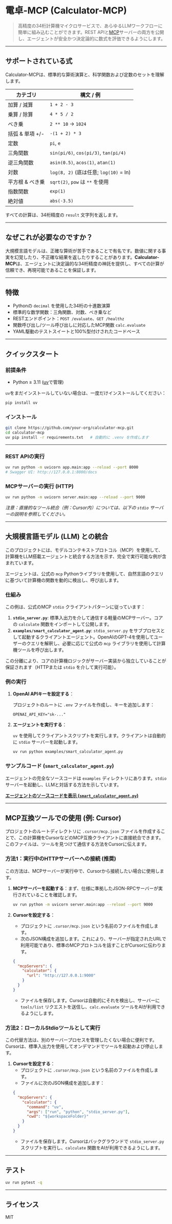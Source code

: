 # 電卓-MCP (Calculator-MCP)

> 高精度の34桁計算機マイクロサービスで、あらゆるLLMワークフローに簡単に組み込むことができます。REST APIと[MCP](https://github.com/cascade-ai/mcp)サーバーの両方を公開し、エージェントが安全かつ決定論的に数式を評価できるようにします。

---
## サポートされている式

Calculator-MCPは、標準的な算術演算と、科学関数および定数のセットを理解します。

| カテゴリ | 構文 / 例 |
|----------|-----------------|
| 加算 / 減算 | `1 + 2 - 3` |
| 乗算 / 除算 | `4 * 5 / 2` |
| べき乗 | `2 ** 10` → `1024` |
| 括弧 & 単項 +/- | `-(1 + 2) * 3` |
| 定数 | `pi`, `e` |
| 三角関数 | `sin(pi/6)`, `cos(pi/3)`, `tan(pi/4)` |
| 逆三角関数 | `asin(0.5)`, `acos(1)`, `atan(1)` |
| 対数 | `log(8, 2)` (底は任意; `log(10)` = ln) |
| 平方根 & べき乗 | `sqrt(2)`, `pow` は `**` を使用 |
| 指数関数 | `exp(1)` |
| 絶対値 | `abs(-3.5)` |

すべての計算は、34桁精度の `result` 文字列を返します。

---
## なぜこれが必要なのですか？

大規模言語モデルは、正確な算術が苦手であることで有名です。数値に関する事実を幻覚したり、不正確な結果を返したりすることがあります。**Calculator-MCP**は、エージェントに決定論的な34桁精度の神託を提供し、すべての計算が信頼でき、再現可能であることを保証します。

---
## 特徴
- Pythonの `decimal` を使用した34桁の十進数演算
- 標準的な数学関数：三角関数、対数、べき乗など
- RESTエンドポイント：`POST /evaluate`、`GET /healthz`
- 関数呼び出し/ツール呼び出しに対応したMCP関数 `calc.evaluate`
- YAML駆動のテストスイートと100%型付けされたコードベース

---
## クイックスタート

### 前提条件
* Python ≥ 3.11 ([uv](https://github.com/astral-sh/uv)で管理)

`uv`をまだインストールしていない場合は、一度だけインストールしてください：
```bash
pip install uv
```

### インストール
```bash
git clone https://github.com/your-org/calculator-mcp.git
cd calculator-mcp
uv pip install -r requirements.txt   # 自動的に .venv を作成します
```

---
### REST APIの実行
```bash
uv run python -m uvicorn app.main:app --reload --port 8000
# Swagger UI: http://127.0.0.1:8000/docs
```

### MCPサーバーの実行 (HTTP)
```bash
uv run python -m uvicorn server.main:app --reload --port 9000
```
*注意：直接的なツール統合（例：Cursor内）については、以下の `stdio` サーバーの説明を参照してください。*

---
## 大規模言語モデル (LLM) との統合

このプロジェクトには、モデルコンテキストプロトコル（MCP）を使用して、計算機をLLM搭載エージェントと統合する方法を示す、完全で実行可能な例が含まれています。

エージェントは、公式の `mcp` Pythonライブラリを使用して、自然言語のクエリに基づいて計算機の関数を動的に検出し、呼び出します。

### 仕組み

この例は、公式のMCP `stdio` クライアントパターンに従っています：

1.  **`stdio_server.py`**: 標準入出力を介して通信する軽量のMCPサーバー。コアの `calculate` 関数をインポートして公開します。
2.  **`examples/smart_calculator_agent.py`**: `stdio_server.py` をサブプロセスとして起動するクライアントエージェント。OpenAIのGPT-4を使用してユーザーのクエリを解釈し、必要に応じて公式の `mcp` ライブラリを使用して計算機ツールを呼び出します。

この分離により、コアの計算機ロジックがサーバー実装から独立していることが保証されます（HTTPまたは `stdio` を介して実行可能）。

### 例の実行

1.  **OpenAI APIキーを設定する**：

    プロジェクトのルートに `.env` ファイルを作成し、キーを追加します：

    ```
    OPENAI_API_KEY="sk-..."
    ```

2.  **エージェントを実行する**：

    `uv` を使用してクライアントスクリプトを実行します。クライアントは自動的に `stdio` サーバーを起動します。

    ```bash
    uv run python examples/smart_calculator_agent.py
    ```

### サンプルコード (`smart_calculator_agent.py`)

エージェントの完全なソースコードは `examples` ディレクトリにあります。`stdio` サーバーを起動し、LLMと対話する方法を示しています。

[**エージェントのソースコードを表示 (`smart_calculator_agent.py`)**](./examples/smart_calculator_agent.py)

---

## MCP互換ツールでの使用 (例: Cursor)

プロジェクトのルートディレクトリに `.cursor/mcp.json` ファイルを作成することで、この計算機をCursorなどのMCP互換クライアントに直接統合できます。このファイルは、ツールを見つけて通信する方法をCursorに伝えます。

### 方法1：実行中のHTTPサーバーへの接続 (推奨)

この方法は、MCPサーバーが実行中で、Cursorから接続したい場合に使用します。

1.  **MCPサーバーを起動する**：まず、仕様に準拠したJSON-RPCサーバーが実行されていることを確認します。
    ```bash
    uv run python -m uvicorn server.main:app --reload --port 9000
    ```

2.  **Cursorを設定する**：
    *   プロジェクトに `.cursor/mcp.json` という名前のファイルを作成します。
    *   次のJSON構成を追加します。これにより、サーバーが指定されたURLで利用可能であり、標準のMCPプロトコルを話すことがCursorに伝わります。
      ```json
      {
        "mcpServers": {
          "calculator": {
            "url": "http://127.0.0.1:9000"
          }
        }
      }
      ```
    *   ファイルを保存します。Cursorは自動的にそれを検出し、サーバーに `tools/list` リクエストを送信し、`calc.evaluate` ツールをAIが利用できるようにします。

### 方法2：ローカルStdioツールとして実行

この代替方法は、別のサーバープロセスを管理したくない場合に便利です。Cursorは、標準入出力を使用してオンデマンドでツールを起動および停止します。

1.  **Cursorを設定する**：
    *   プロジェクトに `.cursor/mcp.json` という名前のファイルを作成します。
    *   ファイルに次のJSON構成を追加します：
      ```json
      {
        "mcpServers": {
          "calculator": {
            "command": "uv",
            "args": ["run", "python", "stdio_server.py"],
            "cwd": "${workspaceFolder}"
          }
        }
      }
      ```
    *   ファイルを保存します。Cursorはバックグラウンドで `stdio_server.py` スクリプトを実行し、`calculate` 関数をAIが利用できるようにします。

---
## テスト
```bash
uv run pytest -q
```

---
## ライセンス
MIT
